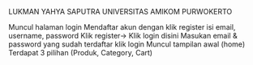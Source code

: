 LUKMAN YAHYA SAPUTRA
UNIVERSITAS AMIKOM PURWOKERTO



Muncul halaman login
Mendaftar akun dengan klik register
isi email, username, password 
Klik register-> Klik login disini
Masukan email & password yang sudah terdaftar
klik login
Muncul tampilan awal (home)
Terdapat 3 pilihan (Produk, Category, Cart)
